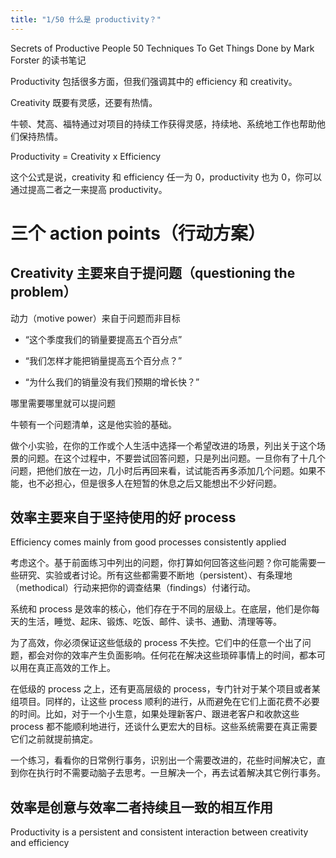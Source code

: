 ```yaml
---
title: "1/50 什么是 productivity？"
---
```


Secrets of Productive People 50 Techniques To Get Things Done by Mark Forster 的读书笔记

Productivity 包括很多方面，但我们强调其中的 efficiency 和 creativity。

Creativity 既要有灵感，还要有热情。

牛顿、梵高、福特通过对项目的持续工作获得灵感，持续地、系统地工作也帮助他们保持热情。

Productivity = Creativity x Efficiency

这个公式是说，creativity 和 efficiency 任一为 0，productivity 也为 0，你可以通过提高二者之一来提高 productivity。

# 三个 action points（行动方案）

## Creativity 主要来自于提问题（questioning the problem）

动力（motive power）来自于问题而非目标

- “这个季度我们的销量要提高五个百分点”

- “我们怎样才能把销量提高五个百分点？”

- “为什么我们的销量没有我们预期的增长快？”

哪里需要哪里就可以提问题

牛顿有一个问题清单，这是他实验的基础。

做个小实验，在你的工作或个人生活中选择一个希望改进的场景，列出关于这个场景的问题。在这个过程中，不要尝试回答问题，只是列出问题。一旦你有了十几个问题，把他们放在一边，几小时后再回来看，试试能否再多添加几个问题。如果不能，也不必担心，但是很多人在短暂的休息之后又能想出不少好问题。

## 效率主要来自于坚持使用的好 process

Efficiency comes mainly from good processes consistently applied

考虑这个。基于前面练习中列出的问题，你打算如何回答这些问题？你可能需要一些研究、实验或者讨论。所有这些都需要不断地（persistent）、有条理地（methodical）行动来把你的调查结果（findings）付诸行动。

系统和 process 是效率的核心，他们存在于不同的层级上。在底层，他们是你每天的生活，睡觉、起床、锻炼、吃饭、邮件、读书、通勤、清理等等。

为了高效，你必须保证这些低级的 process 不失控。它们中的任意一个出了问题，都会对你的效率产生负面影响。任何花在解决这些琐碎事情上的时间，都本可以用在真正高效的工作上。

在低级的 process 之上，还有更高层级的 process，专门针对于某个项目或者某组项目。同样的，让这些 process 顺利的进行，从而避免在它们上面花费不必要的时间。比如，对于一个小生意，如果处理新客户、跟进老客户和收款这些 process 都不能顺利地进行，还谈什么更宏大的目标。这些系统需要在真正需要它们之前就提前搞定。

一个练习，看看你的日常例行事务，识别出一个需要改进的，花些时间解决它，直到你在执行时不需要动脑子去思考。一旦解决一个，再去试着解决其它例行事务。

## 效率是创意与效率二者持续且一致的相互作用

Productivity is a persistent and consistent interaction between creativity and efficiency
